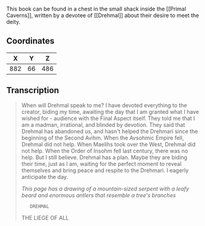  

This book can be found in a chest in the small shack inside the [[Primal Caverns]], written by a devotee of [[Drehmal]] about their desire to meet the deity.

## Coordinates
| **X** | **Y** | **Z** |
| :---: | :---: | :---: |
|  882  |  66   |  486  |

## Transcription
> When will Drehmal speak to me? I have devoted everything to the creator, biding my time, awaiting the day that I am granted what I have wished for - audience with the Final Aspect itself. They told me that I am a madman, irrational, and blinded by devotion. They said that Drehmal has abandoned us, and hasn't helped the Drehmari since the beginning of the Second Avihm. When the Avsohmic Empire fell, Drehmal did not help. When Maelihs took over the West, Drehmal did not help. When the Order of Insohm fell last century, there was no help. But I still believe. Drehmal has a plan. Maybe they are biding their time, just as I am, waiting for the perfect moment to reveal themselves and bring peace and respite to the Drehmari. I eagerly anticipate the day.
>
> *This page has a drawing of a mountain-sized serpent with a leafy beard and enormous antlers that resemble a tree's branches*
>
>        DREHMAL
>    THE LIEGE OF ALL





